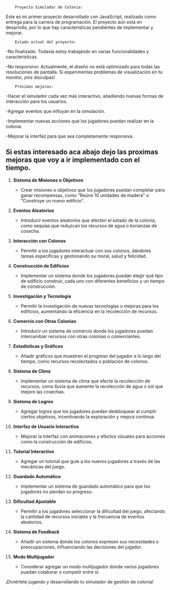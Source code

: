         Proyecto Simulador de Colonia:

Este es mi primer proyecto desarrollado con JavaScript, realizado como entrega para la carrera de programación. El proyecto aún está en desarrollo, por lo que hay características pendientes de implementar y mejorar.

        Estado actual del proyecto:

-No finalizado: Todavía estoy trabajando en varias funcionalidades y características.

-No responsivo: Actualmente, el diseño no está optimizado para todas las resoluciones de pantalla. Si experimentas problemas de visualización en tu monitor, ¡mis disculpas!

        Próximas mejoras:

-Hacer el simulador cada vez más interactivo, añadiendo nuevas formas de interacción para los usuarios.

-Agregar eventos que influyan en la simulación.

-Implementar nuevas acciones que los jugadores puedan realizar en la colonia.

-Mejorar la interfaz para que sea completamente responsiva.


## Si estas interesado aca abajo dejo las proximas mejoras que voy a ir implementado con el tiempo.

1. **Sistema de Misiones o Objetivos**
   - Crear misiones o objetivos que los jugadores puedan completar para ganar recompensas, como "Reúne 10 unidades de madera" o "Construye un nuevo edificio".

2. **Eventos Aleatorios**
   - Introducir eventos aleatorios que afecten el estado de la colonia, como sequías que reduzcan los recursos de agua o bonanzas de cosecha.

3. **Interacción con Colonos**
   - Permitir a los jugadores interactuar con sus colonos, dándoles tareas específicas y gestionando su moral, salud y felicidad.

4. **Construcción de Edificios**
   - Implementar un sistema donde los jugadores puedan elegir qué tipo de edificio construir, cada uno con diferentes beneficios y un tiempo de construcción.

5. **Investigación y Tecnología**
   - Permitir la investigación de nuevas tecnologías o mejoras para los edificios, aumentando la eficiencia en la recolección de recursos.

6. **Comercio con Otras Colonias**
   - Introducir un sistema de comercio donde los jugadores puedan intercambiar recursos con otras colonias o comerciantes.

7. **Estadísticas y Gráficos**
   - Añadir gráficos que muestren el progreso del jugador a lo largo del tiempo, como recursos recolectados o población de colonos.

8. **Sistema de Clima**
   - Implementar un sistema de clima que afecte la recolección de recursos, como lluvia que aumente la recolección de agua o sol que mejore las cosechas.

9. **Sistema de Logros**
   - Agregar logros que los jugadores puedan desbloquear al cumplir ciertos objetivos, incentivando la exploración y mejora continua.

10. **Interfaz de Usuario Interactiva**
    - Mejorar la interfaz con animaciones y efectos visuales para acciones como la construcción de edificios.

11. **Tutorial Interactivo**
    - Agregar un tutorial que guíe a los nuevos jugadores a través de las mecánicas del juego.

12. **Guardado Automático**
    - Implementar un sistema de guardado automático para que los jugadores no pierdan su progreso.

13. **Dificultad Ajustable**
    - Permitir a los jugadores seleccionar la dificultad del juego, afectando la cantidad de recursos iniciales y la frecuencia de eventos aleatorios.

14. **Sistema de Feedback**
    - Añadir un sistema donde los colonos expresen sus necesidades o preocupaciones, influenciando las decisiones del jugador.

15. **Modo Multijugador**
    - Considerar agregar un modo multijugador donde varios jugadores puedan colaborar o competir entre sí.

¡Diviértete jugando y desarrollando tu simulador de gestión de colonia!
